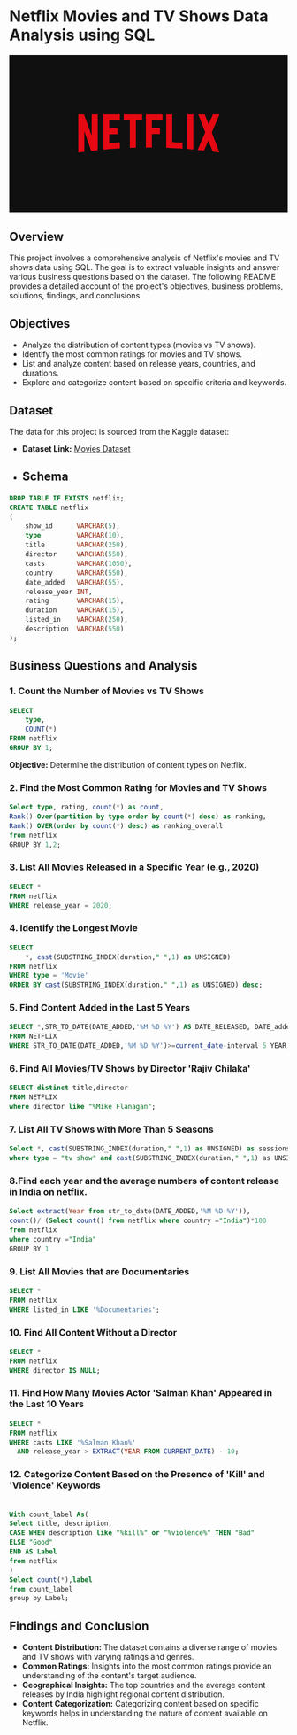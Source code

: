 # Netflix Movies and TV Shows Data Analysis using SQL
![Netflix logo](https://github.com/Megha120900/netflix_sql_project/blob/main/BrandAssets_Logos_01-Wordmark.jpg)
## Overview
This project involves a comprehensive analysis of Netflix's movies and TV shows data using SQL. The goal is to extract valuable insights and answer various business questions based on the dataset. The following README provides a detailed account of the project's objectives, business problems, solutions, findings, and conclusions.


## Objectives

- Analyze the distribution of content types (movies vs TV shows).
- Identify the most common ratings for movies and TV shows.
- List and analyze content based on release years, countries, and durations.
- Explore and categorize content based on specific criteria and keywords.

## Dataset

The data for this project is sourced from the Kaggle dataset:

- **Dataset Link:** [Movies Dataset](https://www.kaggle.com/datasets/shivamb/netflix-shows?resource=download)

- ## Schema

```sql
DROP TABLE IF EXISTS netflix;
CREATE TABLE netflix
(
    show_id      VARCHAR(5),
    type         VARCHAR(10),
    title        VARCHAR(250),
    director     VARCHAR(550),
    casts        VARCHAR(1050),
    country      VARCHAR(550),
    date_added   VARCHAR(55),
    release_year INT,
    rating       VARCHAR(15),
    duration     VARCHAR(15),
    listed_in    VARCHAR(250),
    description  VARCHAR(550)
);

```
## Business Questions and Analysis

### 1. Count the Number of Movies vs TV Shows

```sql
SELECT 
    type,
    COUNT(*)
FROM netflix
GROUP BY 1;
```
**Objective:** Determine the distribution of content types on Netflix.

### 2. Find the Most Common Rating for Movies and TV Shows
```sql
Select type, rating, count(*) as count,
Rank() Over(partition by type order by count(*) desc) as ranking,
Rank() OVER(order by count(*) desc) as ranking_overall
from netflix
GROUP BY 1,2;
```

### 3. List All Movies Released in a Specific Year (e.g., 2020)
```sql
SELECT * 
FROM netflix
WHERE release_year = 2020;
```

### 4. Identify the Longest Movie
```sql
SELECT 
    *, cast(SUBSTRING_INDEX(duration," ",1) as UNSIGNED)
FROM netflix
WHERE type = 'Movie'
ORDER BY cast(SUBSTRING_INDEX(duration," ",1) as UNSIGNED) desc;
```

### 5. Find Content Added in the Last 5 Years
```sql
SELECT *,STR_TO_DATE(DATE_ADDED,'%M %D %Y') AS DATE_RELEASED, DATE_added
FROM NETFLIX
WHERE STR_TO_DATE(DATE_ADDED,'%M %D %Y')>=current_date-interval 5 YEAR;
```

### 6. Find All Movies/TV Shows by Director 'Rajiv Chilaka'
```sql
SELECT distinct title,director
FROM NETFLIX
where director like "%Mike Flanagan";
```

### 7. List All TV Shows with More Than 5 Seasons
```sql
Select *, cast(SUBSTRING_INDEX(duration," ",1) as UNSIGNED) as sessions from netflix
where type = "tv show" and cast(SUBSTRING_INDEX(duration," ",1) as UNSIGNED) > 5;
```

### 8.Find each year and the average numbers of content release in India on netflix. 
```sql
Select extract(Year from str_to_date(DATE_ADDED,'%M %D %Y')), 
count()/ (Select count() from netflix where country ="India")*100
from netflix
where country ="India"
GROUP BY 1
```

### 9. List All Movies that are Documentaries

```sql
SELECT * 
FROM netflix
WHERE listed_in LIKE '%Documentaries';
```


### 10. Find All Content Without a Director

```sql
SELECT * 
FROM netflix
WHERE director IS NULL;
```

### 11. Find How Many Movies Actor 'Salman Khan' Appeared in the Last 10 Years

```sql
SELECT * 
FROM netflix
WHERE casts LIKE '%Salman Khan%'
  AND release_year > EXTRACT(YEAR FROM CURRENT_DATE) - 10;
```

### 12. Categorize Content Based on the Presence of 'Kill' and 'Violence' Keywords
```sql

With count_label As(
Select title, description,
CASE WHEN description like "%kill%" or "%violence%" THEN "Bad"
ELSE "Good"
END AS Label
from netflix
)
Select count(*),label
from count_label
group by Label;
```

## Findings and Conclusion

- **Content Distribution:** The dataset contains a diverse range of movies and TV shows with varying ratings and genres.
- **Common Ratings:** Insights into the most common ratings provide an understanding of the content's target audience.
- **Geographical Insights:** The top countries and the average content releases by India highlight regional content distribution.
- **Content Categorization:** Categorizing content based on specific keywords helps in understanding the nature of content available on Netflix.

